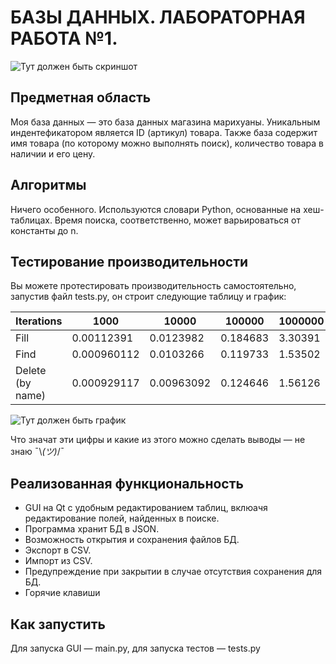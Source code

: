 # БАЗЫ ДАННЫХ. ЛАБОРАТОРНАЯ РАБОТА №1.

![Тут должен быть скриншот](https://i.imgur.com/v8ud5Kv.png)

## Предметная область
Моя база данных — это база данных магазина марихуаны. Уникальным индентефикатором является ID (артикул) товара. Также база содержит имя товара (по которому можно выполнять поиск), количество товара в наличии и его цену.

## Алгоритмы
Ничего особенного. Используются словари Python, основанные на хеш-таблицах. Время поиска, соответственно, может варьироваться от константы до n.

## Тестирование производительности

Вы можете протестировать производительность самостоятельно, запустив файл tests.py, он строит следующие таблицу и график:

| Iterations       |        1000 |      10000 |   100000 |   1000000 |
|------------------|-------------|------------|----------|-----------|
| Fill             | 0.00112391  | 0.0123982  | 0.184683 |   3.30391 |
| Find             | 0.000960112 | 0.0103266  | 0.119733 |   1.53502 |
| Delete (by name) | 0.000929117 | 0.00963092 | 0.124646 |   1.56126 |

![Тут должен быть график](https://i.imgur.com/9SyU1X3.png)

Что значат эти цифры и какие из этого можно сделать выводы — не знаю ¯\\_(ツ)_/¯

## Реализованная функциональность

* GUI на Qt с удобным редактированием таблиц, вклюачя редактирование полей, найденных в поиске.
* Программа хранит БД в JSON.
* Возможность открытия и сохранения файлов БД.
* Экспорт в CSV.
* Импорт из CSV.
* Предупреждение при закрытии в случае отсутствия сохранения для БД.
* Горячие клавиши

## Как запустить

Для запуска GUI — main.py, для запуска тестов — tests.py
